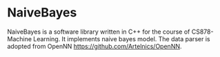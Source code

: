 # NaiveBayes
NaiveBayes is a software library written in C++ for the course of CS878-Machine Learning. It implements naive bayes model. The data parser is adopted from OpenNN https://github.com/Artelnics/OpenNN.

